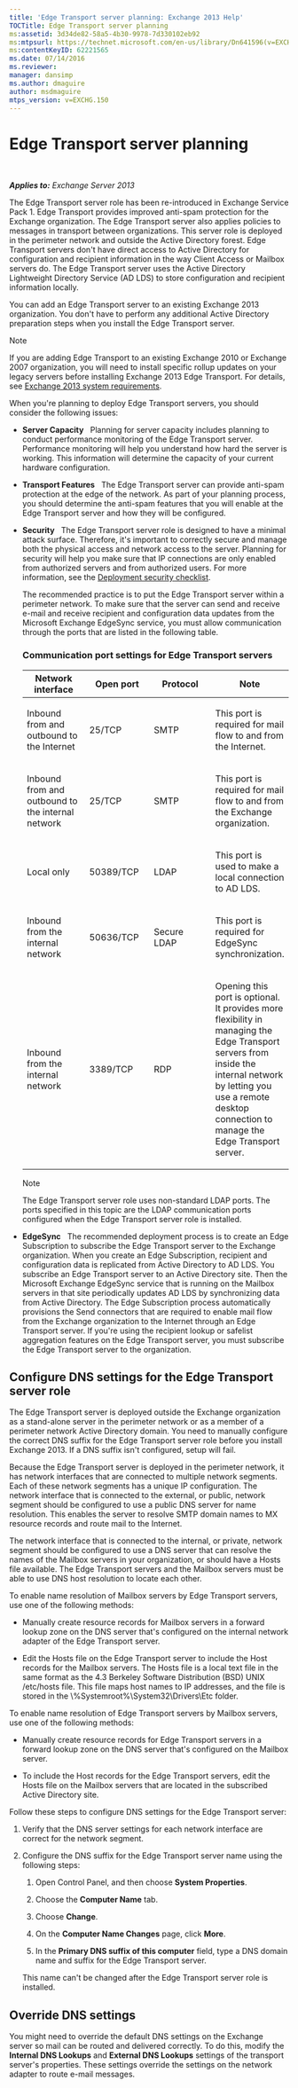 ```yaml
---
title: 'Edge Transport server planning: Exchange 2013 Help'
TOCTitle: Edge Transport server planning
ms:assetid: 3d34de82-58a5-4b30-9978-7d330102eb92
ms:mtpsurl: https://technet.microsoft.com/en-us/library/Dn641596(v=EXCHG.150)
ms:contentKeyID: 62221565
ms.date: 07/14/2016
ms.reviewer: 
manager: dansimp
ms.author: dmaguire
author: msdmaguire
mtps_version: v=EXCHG.150
---
```


# Edge Transport server planning

 

_**Applies to:** Exchange Server 2013_


The Edge Transport server role has been re-introduced in Exchange Service Pack 1. Edge Transport provides improved anti-spam protection for the Exchange organization. The Edge Transport server also applies policies to messages in transport between organizations. This server role is deployed in the perimeter network and outside the Active Directory forest. Edge Transport servers don't have direct access to Active Directory for configuration and recipient information in the way Client Access or Mailbox servers do. The Edge Transport server uses the Active Directory Lightweight Directory Service (AD LDS) to store configuration and recipient information locally.

You can add an Edge Transport server to an existing Exchange 2013 organization. You don't have to perform any additional Active Directory preparation steps when you install the Edge Transport server.


> [!NOTE]
> If you are adding Edge Transport to an existing Exchange 2010 or Exchange 2007 organization, you will need to install specific rollup updates on your legacy servers before installing Exchange 2013 Edge Transport. For details, see <A href="exchange-2013-system-requirements-exchange-2013-help.md">Exchange 2013 system requirements</A>.



When you're planning to deploy Edge Transport servers, you should consider the following issues:

  - **Server Capacity**   Planning for server capacity includes planning to conduct performance monitoring of the Edge Transport server. Performance monitoring will help you understand how hard the server is working. This information will determine the capacity of your current hardware configuration.

  - **Transport Features**   The Edge Transport server can provide anti-spam protection at the edge of the network. As part of your planning process, you should determine the anti-spam features that you will enable at the Edge Transport server and how they will be configured.

  - **Security**   The Edge Transport server role is designed to have a minimal attack surface. Therefore, it's important to correctly secure and manage both the physical access and network access to the server. Planning for security will help you make sure that IP connections are only enabled from authorized servers and from authorized users. For more information, see the [Deployment security checklist](deployment-security-checklist-exchange-2013-help.md).
    
    The recommended practice is to put the Edge Transport server within a perimeter network. To make sure that the server can send and receive e-mail and receive recipient and configuration data updates from the Microsoft Exchange EdgeSync service, you must allow communication through the ports that are listed in the following table.
    
    ### Communication port settings for Edge Transport servers
    
    <table>
    <colgroup>
    <col style="width: 25%" />
    <col style="width: 25%" />
    <col style="width: 25%" />
    <col style="width: 25%" />
    </colgroup>
    <thead>
    <tr class="header">
    <th>Network interface</th>
    <th>Open port</th>
    <th>Protocol</th>
    <th>Note</th>
    </tr>
    </thead>
    <tbody>
    <tr class="odd">
    <td><p>Inbound from and outbound to the Internet</p></td>
    <td><p>25/TCP</p></td>
    <td><p>SMTP</p></td>
    <td><p>This port is required for mail flow to and from the Internet.</p></td>
    </tr>
    <tr class="even">
    <td><p>Inbound from and outbound to the internal network</p></td>
    <td><p>25/TCP</p></td>
    <td><p>SMTP</p></td>
    <td><p>This port is required for mail flow to and from the Exchange organization.</p></td>
    </tr>
    <tr class="odd">
    <td><p>Local only</p></td>
    <td><p>50389/TCP</p></td>
    <td><p>LDAP</p></td>
    <td><p>This port is used to make a local connection to AD LDS.</p></td>
    </tr>
    <tr class="even">
    <td><p>Inbound from the internal network</p></td>
    <td><p>50636/TCP</p></td>
    <td><p>Secure LDAP</p></td>
    <td><p>This port is required for EdgeSync synchronization.</p></td>
    </tr>
    <tr class="odd">
    <td><p>Inbound from the internal network</p></td>
    <td><p>3389/TCP</p></td>
    <td><p>RDP</p></td>
    <td><p>Opening this port is optional. It provides more flexibility in managing the Edge Transport servers from inside the internal network by letting you use a remote desktop connection to manage the Edge Transport server.</p></td>
    </tr>
    </tbody>
    </table>
    

    > [!NOTE]
    > The Edge Transport server role uses non-standard LDAP ports. The ports specified in this topic are the LDAP communication ports configured when the Edge Transport server role is installed.



  - **EdgeSync**   The recommended deployment process is to create an Edge Subscription to subscribe the Edge Transport server to the Exchange organization. When you create an Edge Subscription, recipient and configuration data is replicated from Active Directory to AD LDS. You subscribe an Edge Transport server to an Active Directory site. Then the Microsoft Exchange EdgeSync service that is running on the Mailbox servers in that site periodically updates AD LDS by synchronizing data from Active Directory. The Edge Subscription process automatically provisions the Send connectors that are required to enable mail flow from the Exchange organization to the Internet through an Edge Transport server. If you're using the recipient lookup or safelist aggregation features on the Edge Transport server, you must subscribe the Edge Transport server to the organization.

## Configure DNS settings for the Edge Transport server role

The Edge Transport server is deployed outside the Exchange organization as a stand-alone server in the perimeter network or as a member of a perimeter network Active Directory domain. You need to manually configure the correct DNS suffix for the Edge Transport server role before you install Exchange 2013. If a DNS suffix isn't configured, setup will fail.

Because the Edge Transport server is deployed in the perimeter network, it has network interfaces that are connected to multiple network segments. Each of these network segments has a unique IP configuration. The network interface that is connected to the external, or public, network segment should be configured to use a public DNS server for name resolution. This enables the server to resolve SMTP domain names to MX resource records and route mail to the Internet.

The network interface that is connected to the internal, or private, network segment should be configured to use a DNS server that can resolve the names of the Mailbox servers in your organization, or should have a Hosts file available. The Edge Transport servers and the Mailbox servers must be able to use DNS host resolution to locate each other.

To enable name resolution of Mailbox servers by Edge Transport servers, use one of the following methods:

  - Manually create resource records for Mailbox servers in a forward lookup zone on the DNS server that's configured on the internal network adapter of the Edge Transport server.

  - Edit the Hosts file on the Edge Transport server to include the Host records for the Mailbox servers. The Hosts file is a local text file in the same format as the 4.3 Berkeley Software Distribution (BSD) UNIX /etc/hosts file. This file maps host names to IP addresses, and the file is stored in the \\%Systemroot%\\System32\\Drivers\\Etc folder.

To enable name resolution of Edge Transport servers by Mailbox servers, use one of the following methods:

  - Manually create resource records for Edge Transport servers in a forward lookup zone on the DNS server that's configured on the Mailbox server.

  - To include the Host records for the Edge Transport servers, edit the Hosts file on the Mailbox servers that are located in the subscribed Active Directory site.

Follow these steps to configure DNS settings for the Edge Transport server:

1.  Verify that the DNS server settings for each network interface are correct for the network segment.

2.  Configure the DNS suffix for the Edge Transport server name using the following steps:
    
    1.  Open Control Panel, and then choose **System Properties**.
    
    2.  Choose the **Computer Name** tab.
    
    3.  Choose **Change**.
    
    4.  On the **Computer Name Changes** page, click **More**.
    
    5.  In the **Primary DNS suffix of this computer** field, type a DNS domain name and suffix for the Edge Transport server.
    
    This name can't be changed after the Edge Transport server role is installed.

## Override DNS settings

You might need to override the default DNS settings on the Exchange server so mail can be routed and delivered correctly. To do this, modify the **Internal DNS Lookups** and **External DNS Lookups** settings of the transport server's properties. These settings override the settings on the network adapter to route e-mail messages.

